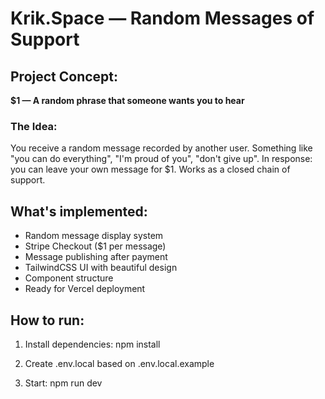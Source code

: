 # Krik.Space — Random Messages of Support

## Project Concept:
**$1 — A random phrase that someone wants you to hear**

### The Idea:
You receive a random message recorded by another user. Something like "you can do everything", "I'm proud of you", "don't give up".
In response: you can leave your own message for $1.
Works as a closed chain of support.

## What's implemented:
- Random message display system
- Stripe Checkout ($1 per message)
- Message publishing after payment
- TailwindCSS UI with beautiful design
- Component structure
- Ready for Vercel deployment

## How to run:
1. Install dependencies:
npm install

2. Create .env.local based on .env.local.example

3. Start:
npm run dev
